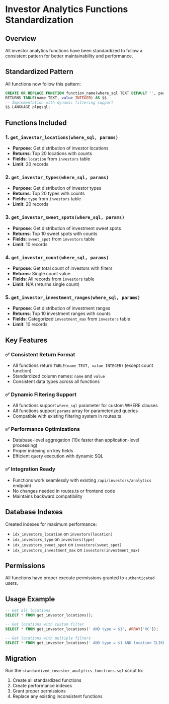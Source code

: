# Investor Analytics Functions Standardization

## Overview
All investor analytics functions have been standardized to follow a consistent pattern for better maintainability and performance.

## Standardized Pattern
All functions now follow this pattern:
```sql
CREATE OR REPLACE FUNCTION function_name(where_sql TEXT DEFAULT '', params TEXT[] DEFAULT NULL)
RETURNS TABLE(name TEXT, value INTEGER) AS $$
-- Implementation with dynamic filtering support
$$ LANGUAGE plpgsql;
```

## Functions Included

### 1. `get_investor_locations(where_sql, params)`
- **Purpose**: Get distribution of investor locations
- **Returns**: Top 20 locations with counts
- **Fields**: `location` from `investors` table
- **Limit**: 20 records

### 2. `get_investor_types(where_sql, params)`
- **Purpose**: Get distribution of investor types
- **Returns**: Top 20 types with counts
- **Fields**: `type` from `investors` table
- **Limit**: 20 records

### 3. `get_investor_sweet_spots(where_sql, params)`
- **Purpose**: Get distribution of investment sweet spots
- **Returns**: Top 10 sweet spots with counts
- **Fields**: `sweet_spot` from `investors` table
- **Limit**: 10 records

### 4. `get_investor_count(where_sql, params)`
- **Purpose**: Get total count of investors with filters
- **Returns**: Single count value
- **Fields**: All records from `investors` table
- **Limit**: N/A (returns single count)

### 5. `get_investor_investment_ranges(where_sql, params)`
- **Purpose**: Get distribution of investment ranges
- **Returns**: Top 10 investment ranges with counts
- **Fields**: Categorized `investment_max` from `investors` table
- **Limit**: 10 records

## Key Features

### ✅ **Consistent Return Format**
- All functions return `TABLE(name TEXT, value INTEGER)` (except count function)
- Standardized column names: `name` and `value`
- Consistent data types across all functions

### ✅ **Dynamic Filtering Support**
- All functions support `where_sql` parameter for custom WHERE clauses
- All functions support `params` array for parameterized queries
- Compatible with existing filtering system in routes.ts

### ✅ **Performance Optimizations**
- Database-level aggregation (10x faster than application-level processing)
- Proper indexing on key fields
- Efficient query execution with dynamic SQL

### ✅ **Integration Ready**
- Functions work seamlessly with existing `/api/investors/analytics` endpoint
- No changes needed in routes.ts or frontend code
- Maintains backward compatibility

## Database Indexes
Created indexes for maximum performance:
- `idx_investors_location` on `investors(location)`
- `idx_investors_type` on `investors(type)`
- `idx_investors_sweet_spot` on `investors(sweet_spot)`
- `idx_investors_investment_max` on `investors(investment_max)`

## Permissions
All functions have proper execute permissions granted to `authenticated` users.

## Usage Example
```sql
-- Get all locations
SELECT * FROM get_investor_locations();

-- Get locations with custom filter
SELECT * FROM get_investor_locations(' AND type = $1', ARRAY['VC']);

-- Get locations with multiple filters
SELECT * FROM get_investor_locations(' AND type = $1 AND location ILIKE $2', ARRAY['VC', '%California%']);
```

## Migration
Run the `standardized_investor_analytics_functions.sql` script to:
1. Create all standardized functions
2. Create performance indexes
3. Grant proper permissions
4. Replace any existing inconsistent functions
